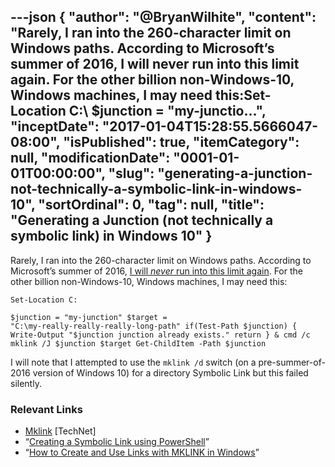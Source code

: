 ---json
{
  "author": "@BryanWilhite",
  "content": "Rarely, I ran into the 260-character limit on Windows paths. According to Microsoft’s summer of 2016, I will never run into this limit again. For the other billion non-Windows-10, Windows machines, I may need this:Set-Location C:\\ $junction = \"my-junctio...",
  "inceptDate": "2017-01-04T15:28:55.5666047-08:00",
  "isPublished": true,
  "itemCategory": null,
  "modificationDate": "0001-01-01T00:00:00",
  "slug": "generating-a-junction-not-technically-a-symbolic-link-in-windows-10",
  "sortOrdinal": 0,
  "tag": null,
  "title": "Generating a Junction (not technically a symbolic link) in Windows 10"
}
---

Rarely, I ran into the 260-character limit on Windows paths. According to Microsoft’s summer of 2016, [I will *never* run into this limit again](https://mspoweruser.com/ntfs-260-character-windows-10/). For the other billion non-Windows-10, Windows machines, I may need this:

<code class="lang-powershell">Set-Location C:\
$junction = "my-junction"
$target = "C:\my-really-really-really-long-path"
if(Test-Path $junction)
{
    Write-Output "$junction junction already exists."
    return
}
&amp; cmd /c mklink /J $junction $target
Get-ChildItem -Path $junction
</code>

I will note that I attempted to use the `mklink /d` switch (on a pre-summer-of-2016 version of Windows 10) for a directory Symbolic Link but this failed silently.

### Relevant Links

*   [Mklink](https://technet.microsoft.com/en-us/library/cc753194.aspx) [TechNet]
*   “[Creating a Symbolic Link using PowerShell](http://learn-powershell.net/2013/07/16/creating-a-symbolic-link-using-powershell/)”
*   “[How to Create and Use Links with MKLINK in Windows](http://www.sevenforums.com/tutorials/278262-mklink-create-use-links-windows.html)”
